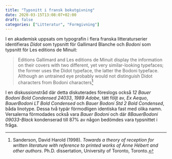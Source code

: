 ```yaml
---
title: "Typsnitt i fransk bokutgivning"
date: 2020-03-15T13:08:07+02:00
draft: false
categories: ["Litteratur", "Formgivning"]
---
```


I en akademisk uppsats om typografin i flera franska litteraturserier identifieras _Didot_ som typsnitt för Gallimard Blanche och _Bodoni_ som typsnitt för Les editions de Minuit:

> Editions Gallimard and Les editions de Minuit display the information on their covers with two different, yet very similar-looking typefaces; the former uses the Didot typeface, the latter the Bodoni typeface. Although an untrained eye probably would not distinguish Didot characters from Bodoni characters[^1]

I en diskussionstråd där detta diskuterades föreslogs också _12 Bauer Bodoni Bold Condensed 24033_, _1989 Adobe_, tätt följt av, _Ex Aequo_, _BauerBodoni LT Bold Condensed_ och _Bauer Bodoni Std 2 Bold Condensed_, båda linotype. Dessa två typär förmodligen identiska fast med olika namn. Versalerna förmodades också vara _Bauer Bodoni_ och där _8BauerBodoni 09033-Black_ kondenserad till 87% av någon bedömdes vara typsnittet i fråga.

[^1]: Sanderson, David Harold (1998). _Towards a theory of reception for written literature with reference to printed works of Anne Hébert and other authors_. Ph.D. dissertation, University of Toronto, Toronto.

